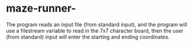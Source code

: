 # maze-runner-
The program reads an input file (from standard input), and the program will use a filestream variable to read in the 7x7 character board, then the user (from standard) input will enter the starting and ending coordinates.
